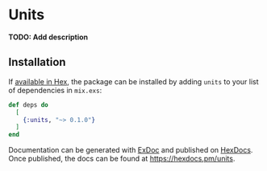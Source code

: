 # Units

**TODO: Add description**

## Installation

If [available in Hex](https://hex.pm/docs/publish), the package can be installed
by adding `units` to your list of dependencies in `mix.exs`:

```elixir
def deps do
  [
    {:units, "~> 0.1.0"}
  ]
end
```

Documentation can be generated with [ExDoc](https://github.com/elixir-lang/ex_doc)
and published on [HexDocs](https://hexdocs.pm). Once published, the docs can
be found at <https://hexdocs.pm/units>.

